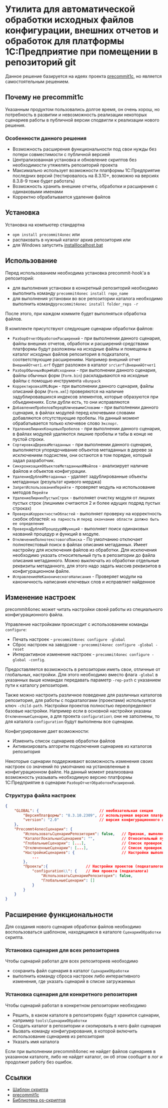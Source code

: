 # Утилита для автоматической обработки исходных файлов конфигурации, внешних отчетов и обработок для платформы 1С:Предприятие при помещении в репозиторий git

Данное решение базируется на идеях проекта [precommit1c](https://github.com/xDrivenDevelopment/precommit1c/releases), но является самостоятельным решением.

## Почему не precommit1c

Указанным продуктом пользовались долгое время, он очень хорош, но потребность в развитии и невозможность реализации некоторых сценариев работы в публичной версии сподвигли к реализации нового решения.

### Особенности данного решения

- Возможность расширения функциональности под свои нужды без потери совместимости с публичной версией
- Централизованная установка и обновление скриптов без необходимости утяжелять репозиторий проекта
- Максимально использует возможности платформы 1С:Предприятие последних версий (тестировалось на 8.3.10+, возможно на версиях 8.3.8-9 тоже будет работать)
- Возможность хранить внешние отчеты, обработки и расширения с одинаковыми именами
- Корректно обрабатывается удаление файлов

## Установка

Установка на компьютер стандартна

- `opm install precommit4onec` или
- распаковать в нужный каталог архив репозитория или
- для Windows запустить [installlocalhost.bat](/installlocalhost.bat)

## Использование

Перед использованием необходима установка precommit-hook'а в репозиторий:

- для выполнения установки в конкретный репозиторий необходимо выполнить команду `precommit4onec install repo_name`
- для выполнения установки во все репозитории каталога необходимо выполнить команду`precommit4onec install folder_reps -r`

После этого, при каждом коммите будет выполняться обработка файлов.

В комплекте присутствуют следующие сценарии обработки файлов:

- `РазборОтчетОбработокРасширений` - при выполнении данного сценария, файлы внешних отчетов, обработок и расширений средствами платформы будут разложены на исходные файлы и помещены в каталог исходных файлов репозитория в подкаталоги, соответствующие расширениям. Например внешний отчет `ВнешнийОтчет1.erf` будет разложен в каталог `src\erf\ВнешнийОтчет1`
- `РазборОбычныхФормНаИсходники` - при выполнении данного сценария, файлы обычных форм (`Form.bin`) раскладываются на исходные файлы с помощью инструмента `v8unpack`
- `КорректировкаXMLФорм` - при выполнении данного сценария, файлы описаний форм (`Form.xml`) проверяются на наличие задублировавшихся индексов элементов, которые образуются при объединениях. Если дубли есть, то они исправляются
- `ДобавлениеПробеловПередКлючевымиСловами` - при выполнении данного сценария, в файлах модулей перед ключевыми словами добавляются отсутствующие пробелы. На данный момент обрабатывается только ключевое слово `Экспорт`.
- `УдалениеЛишнихКонцевыхПробелов` - при выполнении данного сценария, в файлах модулей удаляются лишние пробелы и табы в конце не пустой строки.
- `СортировкаДереваМетаданных` - при выполнении данного сценария, выполняется упорядочивание объектов метаданных в дереве за исключением подсистем, они остаются в том порядке, который задал разработчик.
- `СинхронизацияОбъектовМетаданныхИФайлов` - анализирует наличие файлов и объектов конфигурации.
- `УдалениеДублейМетаданных` - удаляет задублированные объекты метаданных (результат кривого мерджа)
- `ЗапретИспользованияПерейти` - проверяет модуль на использование методов `Перейти`
- `УдалениеЛишнихПустыхСтрок` - выполняет очистку модуля от лишних пустых строк (лишними считаются 2 и более идущих подряд пустых строках)
- `ПроверкаКорректностиОбластей` - выполняет проверку на корректность скобок областей: `на парность` и `перед окончание области должно быть ее определение`
- `ПроверкаДублейПроцедурИФункций` - выполняет поиск одинаковых названий процедур и функций в модуле.
- `ОтключениеПолнотекстовогоПоиска` - По умолчанию отключает полнотекстовый поиск в файлах описания метаданных. Имеет настройку для исключения файлов из обработки. Для исключения необходимо указать относительный путь в репозитории до файла описания метаданного. Можно выключать из обработки отдельные реквизиты метаданного, для этого надо задать массив реквизитов в конфигурационном файле.
- `ИсправлениеНеКаноническогоНаписания` - Проверяет модули на каноничность написания ключевых слов и исправляет найденное

## Изменение настроек

precommit4onec может читать настройки своей работы из специального конфигурационного файла.

Управление настройками происходит с использованием команды `configure`:

- Печать настроек - `precommit4onec configure -global`
- Сброс настроек на заводские - `precommit4onec configure -global -reset`
- Интерактивное изменение настроек - `precommit4onec configure -global -config`.

Предоставляется возможность в репозитории иметь свои, отличные от глобальных, настройки. Для этого необходимо вместо флага `-global` в указанных выше командах передавать параметр `-rep-path` с указанием пути к каталогу репозитория.

Также можно настроить различное поведение для различных каталогов репозитория, для работы с подкаталогами (проектами) используется ключ `-child-path`.
Настройки проектов полностью переопределяют базовые настройки. Например если в основной настройки указаны `ОтключенныеСценарии`,
а для проекта `configuration\` они не заполнены, то для каталога `configuration` будут выполнены все сценарии.

Конфигурирование дает возможности:

- Изменить список сценариев обработки файлов
- Активизировать алгоритм подключения сценариев из каталогов репозитория

Некоторые сценарии поддерживают возможность изменения своих настроек со значений по умолчанию на установленные в конфигурационном файле. На данный момент реализована возможность указывать необходимую версию платформы 1С:Предприятие в сценарии `РазборОтчетОбработокРасширений`.

### Структура файла настроек

```JSON
{
    "GLOBAL": {                           // необязательная секция
        "ВерсияПлатформы": "8.3.10.2309", // используемая версия платформы например для разбора на исходники
        "version": "2.0"                  // версия конфигурационного файла (необязательно)
    },
    "Precommt4onecСценарии": {
        "ИспользоватьСценарииРепозитория": false,   // Признак, выполнения проверок из репозитория
        "КаталогЛокальныхСценариев": "",            // Относительный путь к каталогу локальных проверок
        "ГлобальныеСценарии": [...],                // Список проверок, которые будут выполнятся
        "ОтключенныеСценарии": [...],               // Список проверок, которые не будут выполнятся (имеет больший приоритет относительно ГлобальныеСценарии)
        "НастройкиСценариев": {                     // Настройки выполняемых проверок
            ...
        },
        "Проекты":{                 // Настройки проектов (подкаталогов репозитория). Настройки проектов полностью переопределяют настройки и имеют такую же структуру
            "configuration\\": {    // Имя проекта (подкаталога)
                "ИспользоватьСценарииРепозитория": false,
                "ГлобальныеСценарии": []
            }
        }
    }
}
```


## Расширение функциональности

Для создания нового сценария обработки файлов необходимо воспользоваться шаблоном, находящимся в каталоге `СценарииОбработки` скрипта.

### Установка сценария для всех репозиториев

Чтобы сценарий работал для всех репозиториев необходимо

- сохранить файл сценария в каталог `СценарииОбработки`
- выполнить команду сброса настроек либо интерактивного изменения, где указать сценарий в списке загружаемых

### Установка сценария для конкретного репозитория

Чтобы сценарий работал в конкретном репозитории необходимо

- Решить, в каком каталоге в репозиториях будут хранится сценарии, например `tools\СценарииОбработки`
- Создать каталог в репозитории и скопировать в него файл сценария
- Вызвать команду конфигурирования, в которой включить использование сценариев из репозитория
- Указать имя каталога

Если при выполнении precommit4onec не найдет файлов сценариев в указанном каталоге, либо не найдет каталог, он об этом сообщит в лог и продолжит работу без ошибок.

## Ссылки

- [Шаблон скрипта](https://github.com/oscript-library/oscript-app-template)
- [precommit1c](https://github.com/xDrivenDevelopment/precommit1c/releases)
- [Библиотека os-скриптов](https://github.com/oscript-library)
